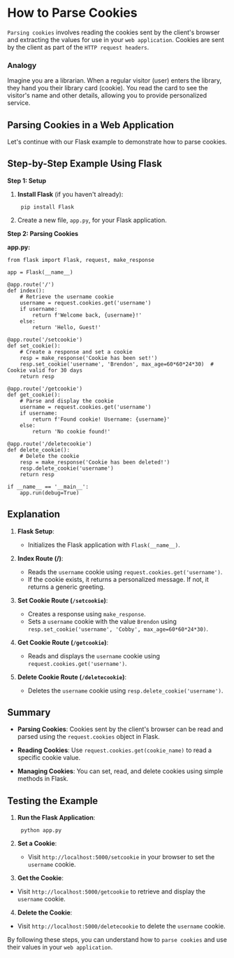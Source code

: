 # How to Parse Cookies

`Parsing cookies` involves reading the cookies sent by the client's browser and extracting the values for use in your ```web application```. Cookies are sent by the client as part of the `HTTP request headers`.

### Analogy

Imagine you are a librarian. When a regular visitor (user) enters the library, they hand you their library card (cookie). You read the card to see the visitor's name and other details, allowing you to provide personalized service.

## Parsing Cookies in a Web Application

Let's continue with our Flask example to demonstrate how to parse cookies.

## Step-by-Step Example Using Flask

__Step 1: Setup__

1. __Install Flask__ (if you haven't already):

        pip install Flask

2. Create a new file, `app.py`, for your Flask application.

__Step 2: Parsing Cookies__

__app.py:__

    from flask import Flask, request, make_response

    app = Flask(__name__)

    @app.route('/')
    def index():
        # Retrieve the username cookie
        username = request.cookies.get('username')
        if username:
            return f'Welcome back, {username}!'
        else:
            return 'Hello, Guest!'

    @app.route('/setcookie')
    def set_cookie():
        # Create a response and set a cookie
        resp = make_response('Cookie has been set!')
        resp.set_cookie('username', 'Brendon', max_age=60*60*24*30)  # Cookie valid for 30 days
        return resp

    @app.route('/getcookie')
    def get_cookie():
        # Parse and display the cookie
        username = request.cookies.get('username')
        if username:
            return f'Found cookie! Username: {username}'
        else:
            return 'No cookie found!'

    @app.route('/deletecookie')
    def delete_cookie():
        # Delete the cookie
        resp = make_response('Cookie has been deleted!')
        resp.delete_cookie('username')
        return resp

    if __name__ == '__main__':
        app.run(debug=True)

## Explanation

1. __Flask Setup__:

    - Initializes the Flask application with `Flask(__name__)`.

2. __Index Route (/)__:

    - Reads the `username` cookie using `request.cookies.get('username')`.
    - If the cookie exists, it returns a personalized message. If not, it returns a generic greeting.
  
3. __Set Cookie Route (`/setcookie`)__:

    - Creates a response using `make_response`.
    - Sets a `username` cookie with the value `Brendon` using `resp.set_cookie('username', 'Cobby', max_age=60*60*24*30)`.

4. __Get Cookie Route (`/getcookie`)__:

    - Reads and displays the `username` cookie using `request.cookies.get('username')`.
  
5. __Delete Cookie Route (`/deletecookie`)__:

    - Deletes the `username` cookie using `resp.delete_cookie('username')`.
  
## Summary

- __Parsing Cookies__: Cookies sent by the client's browser can be read and parsed using the `request.cookies` object in Flask.

- __Reading Cookies__: Use `request.cookies.get(cookie_name)` to read a specific cookie value.

- __Managing Cookies__: You can set, read, and delete cookies using simple methods in Flask.

## Testing the Example

1. __Run the Flask Application__:

        python app.py

2. __Set a Cookie__:

   - Visit `http://localhost:5000/setcookie` in your browser to set the `username` cookie.
  
3. __Get the Cookie__:

  - Visit `http://localhost:5000/getcookie` to retrieve and display the `username` cookie.

4. __Delete the Cookie__:

  - Visit `http://localhost:5000/deletecookie` to delete the `username` cookie.

By following these steps, you can understand how to ```parse cookies``` and use their values in your ``web application``.
